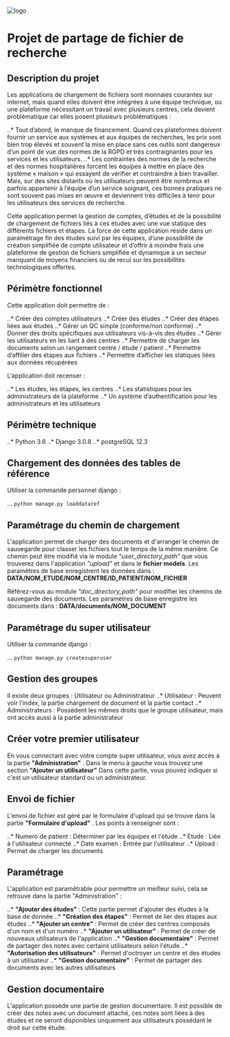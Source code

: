 ![logo](https://zupimages.net/up/20/43/hoes.png) 
# Projet de partage de fichier de recherche

## Description du projet

Les applications de chargement de fichiers sont monnaies courantes sur internet, mais quand elles doivent être intégrées à une équipe technique, ou une plateforme nécessitant un travail avec plusieurs centres, cela devient problématique car elles posent plusieurs problématiques :

..* Tout d’abord, le manque de financement. Quand ces plateformes doivent fournir un service aux systèmes et aux équipes de recherches, les prix sont bien trop élevés et souvent la mise en place sans ces outils sont dangereux d’un point de vue des normes de la RGPD et très contraignantes pour les services et les utilisateurs.
..* Les contraintes des normes de la recherche et des normes hospitalières forcent les équipes à mettre en place des système « maison » qui essayent de vérifier et contraindre à bien travailler. Mais, sur des sites distants où les utilisateurs peuvent être nombreux et parfois appartenir à l’équipe d’un service soignant, ces bonnes pratiques ne sont souvent pas mises en œuvre et deviennent très difficiles à tenir pour les utilisateurs des services de recherche.

Cette application permet la gestion de comptes, d’études et de la possibilité de chargement de fichiers liés à ces études avec une vue statique des différents fichiers et étapes.
La force de cette application réside dans un paramétrage fin des études suivi par les équipes, d’une possibilité de création simplifiée de compte utilisateur et d’offrir à moindre frais une plateforme de gestion de fichiers simplifiée et dynamique à un secteur manquant de moyens financiers ou de recul sur les possibilités technologiques offertes.

## Périmètre fonctionnel

Cette application doit permettre de :

..* Créer des comptes utilisateurs
..* Créer des études
..* Créer des étapes liées aux études
..* Gérer un QC simple (conforme/non conforme)
..* Donner des droits spécifiques aux utilisateurs vis-à-vis des études
..* Gérer les utilisateurs en les liant à des centres
..* Permettre de charger les documents selon un rangement centre / étude / patient 
..* Permettre d’affilier des étapes aux fichiers 
..* Permettre d’afficher les statiques liées aux données récupérées

L’application doit recenser :

..* Les études, les étapes, les centres
..* Les statistiques pour les administrateurs de la plateforme
..* Un système d’authentification pour les administrateurs et les utilisateurs

## Périmètre technique

..* Python 3.6
..* Django 3.0.8
..* postgreSQL 12.3

## Chargement des données des tables de référence

Utiliser la commande personnel django :

... `python manage.py loaddataref`


## Paramétrage du chemin de chargement

L'application permet de charger des documents et d'arranger le chemin de sauvegarde pour classer les fichiers tout le temps de la même manière.
Ce chemin peut être modifié via le module *"user_directory_path"* que vous trouverez dans l'application *"upload"* et dans le __fichier models__.
Les paramètres de base enregistrent les données dans : __DATA/NOM_ETUDE/NOM_CENTRE/ID_PATIENT/NOM_FICHIER__

Référez-vous au module *"doc_directory_path"* pour modifier les chemins de sauvegarde des documents. 
Les paramètres de base enregistre les documents dans : __DATA/documents/NOM_DOCUMENT__

## Paramétrage du super utilisateur

Utiliser la commande django :

... `python manage.py createsuperuser`

## Gestion des groupes

Il existe deux groupes : Utilisateur ou Administrateur
..* Utilisateur : Peuvent voir l'index, la partie chargement de document et la partie contact
..* Administrateurs : Possèdent les mêmes droits que le groupe utilisateur, mais ont accès aussi à la partie administrateur 

## Créer votre premier utilisateur

En vous connectant avec votre compte super utilisateur, vous avez accès à la partie __"Administration"__ .
Dans le menu à gauche vous trouvez une section __"Ajouter un utilisateur"__ 
Dans cette partie, vous pouvez indiquer si c'est un utilisateur standard ou un administrateur.

## Envoi de fichier

L'envoi de fichier est géré par le formulaire d'upload qui se trouve dans la partie __"Formulaire d'upload"__ .
Les points à renseigner sont :

..* Numero de patient : Déterminer par les équipes et l'étude
..* Etude : Liée à l'utilisateur connecté
..* Date examen : Entrée par l'utilisateur
..* Upload : Permet de charger les documents

## Paramétrage

L'application est paramétrable pour permettre un meilleur suivi, cela se retrouve dans la partie "Administration" :

..* __"Ajouter des études"__ : Cette partie permet d'ajouter des études à la base de donnée
..* __"Création des étapes"__ : Permet de lier des étapes aux études
..* __"Ajouter un centre"__ : Permet de créer des centres composés d'un nom et d'un numéro
..* __"Ajouter un utilisateur"__ : Permet de créer de nouveaux utilisateurs de l'application
..* __"Gestion documentaire"__ : Permet de partager des notes avec certains utilisateurs selon l'étude
..* __"Autorisation des utilisateurs"__ : Permet d'octroyer un centre et des études à un utilisateur
..* __"Gestion documentaire"__ : Permet de partager des documents avec les autres utilisateurs

## Gestion documentaire

L'application possède une partie de gestion documentaire.
Il est possible de créer des notes avec un document attaché, ces notes sont liées à des études et ne seront disponibles unquement aux utilisateurs possédant le droit sur cette étude. 


